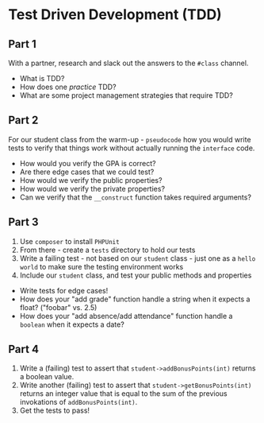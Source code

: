 # Test Driven Development (TDD)

## Part 1

With a partner, research and slack out the answers to the `#class` channel. 

* What is TDD?
* How does one _practice_ TDD?
* What are some project management strategies that require TDD?


## Part 2

For our student class from the warm-up - `pseudocode` how you would write tests to verify that things work without actually running the `interface` code. 
  * How would you verify the GPA is correct?
  * Are there edge cases that we could test?
  * How would we verify the public properties?
  * How would we verify the private properties?
  * Can we verify that the `__construct` function takes required arguments?

## Part 3

1. Use `composer` to install `PHPUnit`
1. From there - create a `tests` directory to hold our tests
1. Write a failing test - not based on our `student` class - just one as a `hello world` to make sure the testing environment works
1. Include our `student` class, and test your public methods and properties
  * Write tests for edge cases!
  * How does your "add grade" function handle a string when it expects a float? ("foobar" vs. 2.5)
  * How does your "add absence/add attendance" function handle a `boolean` when it expects a date? 

## Part 4

1. Write a (failing) test to assert that `student->addBonusPoints(int)` returns a boolean value.
1. Write another (failing) test to assert that `student->getBonusPoints(int)` returns an integer value that is equal to the sum of the previous invokations of `addBonusPoints(int)`.
1. Get the tests to pass!